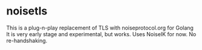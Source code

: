 # noisetls
This is a plug-n-play replacement of TLS with noiseprotocol.org for Golang
It is very early stage and experimental, but works.
Uses NoiseIK for now. No re-handshaking. 
